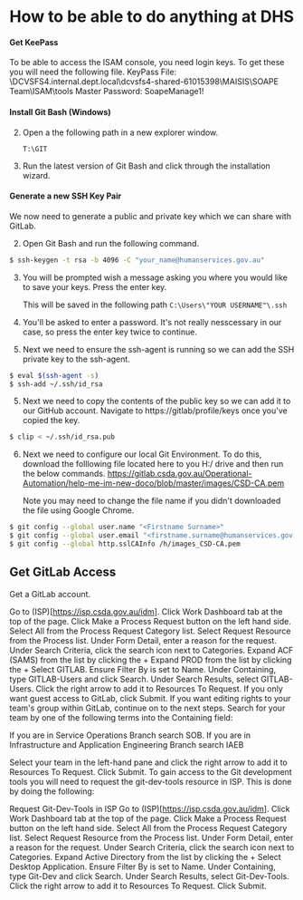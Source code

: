 # How to be able to do anything at DHS

#### Get KeePass

To be able to access the ISAM console, you need login keys. To get these you will need the following file.
KeyPass File: \\DCVSFS4.internal.dept.local\dcvsfs4-shared-61015398\MAISIS\SOAPE Team\ISAM\tools
Master Password: SoapeManage1!

#### Install Git Bash (Windows)

2. Open a the following path in a new explorer window.
   
   `T:\GIT`

3. Run the latest version of Git Bash and click through the installation wizard.

#### Generate a new SSH Key Pair

We now need to generate a public and private key which we can share with GitLab.

2. Open Git Bash and run the following command.

```bash
$ ssh-keygen -t rsa -b 4096 -C "your_name@humanservices.gov.au"
```

3. You will be prompted wish a message asking you where you would like to save your keys. Press the enter key.
   
   This will be saved in the following path `C:\Users\"YOUR USERNAME"\.ssh`

4. You'll be asked to enter a password. It's not really nesscessary in our case, so press the enter key twice to continue.

5. Next we need to ensure the ssh-agent is running so we can add the SSH private key to the ssh-agent.

```bash
$ eval $(ssh-agent -s)
$ ssh-add ~/.ssh/id_rsa
```

5. Next we need to copy the contents of the public key so we can add it to our GitHub account. Navigate to https://gitlab/profile/keys once you've copied the key.

```bash
$ clip < ~/.ssh/id_rsa.pub
```

6. Next we need to configure our local Git Environment. To do this, download the folllowing file located here to you H:/ drive and then run the below commands.
https://gitlab.csda.gov.au/Operational-Automation/help-me-im-new-doco/blob/master/images/CSD-CA.pem
   
   Note you may need to change the file name if you didn't downloaded the file using Google Chrome.

```bash
$ git config --global user.name "<Firstname Surname>"
$ git config --global user.email "<firstname.surname@humanservices.gov.au>"
$ git config --global http.sslCAInfo /h/images_CSD-CA.pem
```

## Get GitLab Access
Get a GitLab account.

Go to (ISP)[https://isp.csda.gov.au/idm].
Click Work Dashboard tab at the top of the page.
Click Make a Process Request button on the left hand side.
Select All from the Process Request Category list.
Select Request Resource from the Process list.
Under Form Detail, enter a reason for the request.
Under Search Criteria, click the search icon next to Categories.
Expand ACF (SAMS) from the list by clicking the +
Expand PROD from the list by clicking the +
Select GITLAB.
Ensure Filter By is set to Name.
Under Containing, type GITLAB-Users and click Search.
Under Search Results, select GITLAB-Users.
Click the right arrow to add it to Resources To Request.
If you only want guest access to GitLab, click Submit. If you want
editing rights to your team's group within GitLab, continue on to the next
steps.
Search for your team by one of the following terms into the Containing field:

If you are in Service Operations Branch search SOB.
If you are in Infrastructure and Application Engineering Branch search
IAEB

Select your team in the left-hand pane and click the right arrow
to add it to Resources To Request.
Click Submit.
To gain access to the Git development tools you will need to request the git-dev-tools resource in ISP. This is done by doing the following:

Request Git-Dev-Tools in ISP
Go to (ISP)[https://isp.csda.gov.au/idm].
Click Work Dashboard tab at the top of the page.
Click Make a Process Request button on the left hand side.
Select All from the Process Request Category list.
Select Request Resource from the Process list.
Under Form Detail, enter a reason for the request.
Under Search Criteria, click the search icon next to Categories.
Expand Active Directory from the list by clicking the +
Select Desktop Application.
Ensure Filter By is set to Name.
Under Containing, type Git-Dev and click Search.
Under Search Results, select Git-Dev-Tools.
Click the right arrow to add it to Resources To Request.
Click Submit.
